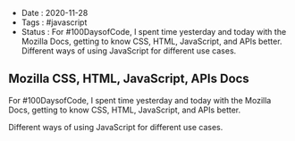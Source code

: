 - Date : 2020-11-28
- Tags : #javascript
- Status : For #100DaysofCode, I spent time yesterday and today with the Mozilla Docs, getting to know CSS, HTML, JavaScript, and APIs better. Different ways of using JavaScript for different use cases.

## Mozilla CSS, HTML, JavaScript, APIs Docs

For #100DaysofCode, I spent time yesterday and today with the Mozilla Docs, getting to know CSS, HTML, JavaScript, and APIs better. 

Different ways of using JavaScript for different use cases.


